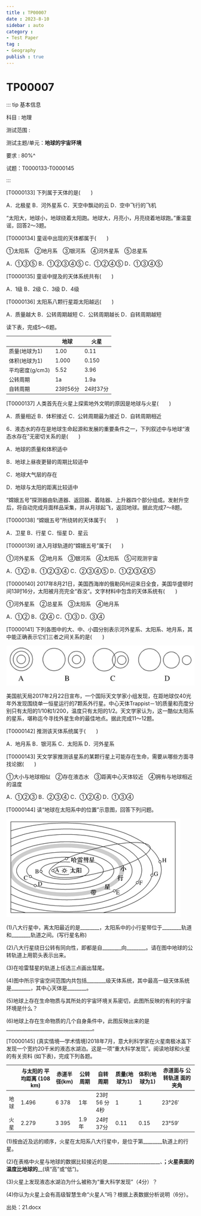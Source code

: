 ```yaml
---
title : TP00007
date : 2023-8-10
sidebar : auto
category : 
- Test Paper
tag : 
- Geography
publish : true
---
```


# TP00007

::: tip 基本信息

科目 : 地理

测试范围 : 

测试主题/单元：**地球的宇宙环境**

要求 : 80%^

试题：T0000133-T0000145

::: 

[T0000133] 下列属于天体的是(　　)

A．北极星 B．河外星系  C．天空中飘动的云 D．空中飞行的飞机

“太阳大，地球小，地球绕着太阳跑。地球大，月亮小，月亮绕着地球跑。”重温童谣，回答2～3题。

[T0000134] 童谣中出现的天体都属于(　　)

①太阳系　②地月系　③银河系　④河外星系　⑤总星系

A．①③⑤    B．①②③④⑤   C．①②④⑤    D．①③④⑤

[T0000135] 童谣中提及的天体系统共有(　　)

A．1级    B．2级     C．3级    D．4级

[T0000136] 太阳系八颗行星距太阳越远(　　)

A．质量越大    B．公转周期越短    C．公转周期越长    D．自转周期越短

读下表，完成5～6题。

|                 | 地球     | 火星     |
| --------------- | -------- | -------- |
| 质量(地球为1)   | 1.00     | 0.11     |
| 体积(地球为1)   | 1.000    | 0.150    |
| 平均密度(g/cm3) | 5.52     | 3.96     |
| 公转周期        | 1a       | 1.9a     |
| 自转周期        | 23时56分 | 24时37分 |

[T0000137] 人类首先在火星上探索地外文明的原因是地球与火星(　　)

A．质量相近   B．体积接近   C．公转周期最为接近   D．自转周期相近

6．液态水的存在是地球生命起源和发展的重要条件之一，下列叙述中与地球“液态水存在”无密切关系的是(　　)

A．地球的质量和体积适中

B．地球上昼夜更替的周期比较适中

C．地球大气层的存在

D．地球与太阳的距离比较适中

 “嫦娥五号”探测器由轨道器、返回器、着陆器、上升器四个部分组成。发射升空后，将自动完成月面样品采集，并从月球起飞，返回地球。据此完成7～8题。

[T0000138] “嫦娥五号”所绕转的天体属于(　　)

A．卫星    B．行星   C．恒星   D．星云

[T0000139] 进入月球轨道的“嫦娥五号”属于(　　)

①河外星系　②地月系　③银河系　④太阳系　⑤可观测宇宙

A．①②       B．①②③④       C．②③④⑤     D．①②③④⑤

[T0000140] 2017年8月21日，美国西海岸的俄勒冈州迎来日全食，美国华盛顿时间13时16分，太阳被月亮完全“吞没”。文字材料中包含的天体系统有(　　)

①河外星系　②总星系　③太阳系　④地月系

A．①②       B．②④     C．①③       D．③④

[T0000141] 下列各图中的大、中、小圆分别表示河外星系、太阳系、地月系，其中能正确表示它们三者之间关系的是(　　)

![T00000141-1](./img/T00000141-1.png)

美国航天局2017年2月22日宣布，一个国际天文学家小组发现，在距地球仅40光年外发现围绕单一恒星运行的7颗系外行星。中心天体Trappist－1的质量和亮度分别只有太阳的1/10和1/200，温度只有太阳的1/2。天文学家认为，这一酷似太阳系的星系，堪称迄今寻找外星生命的最佳地点。据此完成11～12题。

[T0000142] 推测该天体系统属于(　　)

A．地月系   B．银河系     C．太阳系   D．河外星系

[T0000143] 天文学家推测该星系的某颗行星上可能存在生命，需要从哪些方面寻找论据(　　)

①大小与地球相似　②存在液态水　③距离中心天体较近　④拥有与地球相近的温度

A．①②③   B．②③④   C．①②④   D．①③④

[T0000144] 读“地球在太阳系中的位置”示意图，回答下列问题。

![T00000144-1](./img/T00000144-1.png)

(1)八大行星中，离太阳最近的是________，太阳系中的小行星带位于________轨道和________轨道之间。(写行星名称)

(2)八大行星绕日公转有同向性，即都是自________向________。请在图中地球的公转轨道上用箭头表示出来。

(3)在哈雷彗星的轨道上任选三点画出彗尾。

(4)图中所示宇宙空间范围内共包括________级天体系统，其中最高一级天体系统是________，其中心天体是________。

(5)地球上存在生命物质与其所处的宇宙环境关系密切，此图所反映的有利的宇宙环境是什么？

(6)地球上存在生命物质的几个自身条件中，此图反映出来的是____________________________________。





[T0000145] (真实情境—学术情境)2018年7月，意大利科学家在火星南极冰盖下发现一个宽约20千米的液态水湖泊。这是一项“重大科学发现”。阅读地球和火星的有关资料 (如下表)，完成下列各题。

|      | 与太阳的  平均距离  (108 km) | 赤道半  径(km) | 公转  周期 | 自转  周期    | 质量(地  球为1) | 体积(地  球为1) | 赤道面与  公转轨道  面的夹角 |
| ---- | ---------------------------- | -------------- | ---------- | ------------- | --------------- | --------------- | ---------------------------- |
| 地球 | 1.496                        | 6 378          | 1年        | 23时56  分4秒 | 1               | 1               | 23°26′                       |
| 火星 | 2.279                        | 3 395          | 1.9年      | 24时  37分    | 0.11            | 0.15            | 23°59′                       |

(1)按由近及远的顺序，火星在太阳系八大行星中，是位于第________轨道上的行星。

(2)在表格中火星与地球的数据比较接近的是______________________、__________________；火星表面的温度比地球的____________________(填“高”或“低”)。 

(3)火星上发现液态水湖泊为什么被称为“重大科学发现”（4分）？

 

 

 

 

(4)你认为火星上会有高级智慧生命“火星人”吗？根据上表数据分析说明（6分）。



 





出处：21.docx
